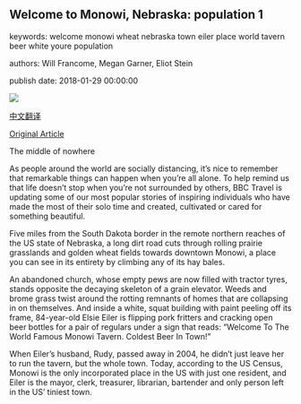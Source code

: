 ## Welcome to Monowi, Nebraska: population 1

keywords: welcome monowi wheat nebraska town eiler place world tavern beer white youre population

authors: Will Francome, Megan Garner, Eliot Stein

publish date: 2018-01-29 00:00:00

![](https://ichef.bbci.co.uk/wwfeatures/live/624_351/images/live/p0/5w/gx/p05wgx63.jpg)

[中文翻译](Welcome%20to%20Monowi%2C%20Nebraska%3A%20population%201_zh.md)

[Original Article](http://www.bbc.com/travel/gallery/20180129-welcome-to-monowi-nebraska-population-1)

The middle of nowhere

As people around the world are socially distancing, it’s nice to remember that remarkable things can happen when you’re all alone. To help remind us that life doesn’t stop when you’re not surrounded by others, BBC Travel is updating some of our most popular stories of inspiring individuals who have made the most of their solo time and created, cultivated or cared for something beautiful.

Five miles from the South Dakota border in the remote northern reaches of the US state of Nebraska, a long dirt road cuts through rolling prairie grasslands and golden wheat fields towards downtown Monowi, a place you can see in its entirety by climbing any of its hay bales.

An abandoned church, whose empty pews are now filled with tractor tyres, stands opposite the decaying skeleton of a grain elevator. Weeds and brome grass twist around the rotting remnants of homes that are collapsing in on themselves. And inside a white, squat building with paint peeling off its frame, 84-year-old Elsie Eiler is flipping pork fritters and cracking open beer bottles for a pair of regulars under a sign that reads: “Welcome To The World Famous Monowi Tavern. Coldest Beer In Town\!”

When Eiler’s husband, Rudy, passed away in 2004, he didn’t just leave her to run the tavern, but the whole town. Today, according to the US Census, Monowi is the only incorporated place in the US with just one resident, and Eiler is the mayor, clerk, treasurer, librarian, bartender and only person left in the US’ tiniest town.